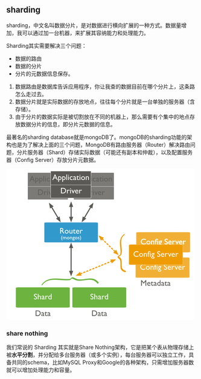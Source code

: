 ## sharding

sharding，中文名叫数据分片，是对数据进行横向扩展的一种方式。数据量增加，我可以通过加一台机器，来扩展其容纳能力和处理能力。

Sharding其实需要解决三个问题：

- 数据的路由
- 数据的分片
- 分片的元数据信息保存。



1. 数据路由是数据库告诉应用程序，你让我查的数据目前在哪个分片上，这条路怎么走过去。
2. 数据分片就是实际数据的存放地点，往往每个分片就是一台单独的服务器（含存储）。
3. 由于分片的数据实际是被切割放在不同的机器上，那么需要有个集中的地点存放数据分片的信息，即分片元数据的信息。

最著名的sharding database就是mongoDB了。mongoDB的sharding功能的架构也是为了解决上面的三个问题，MongoDB有路由服务器（Router）解决路由问题，分片服务器（Shard）存储实际数据（可能还有副本和仲裁），以及配置服务器（Config Server）存放分片元数据。

![img](image/sharded-cluster.png)



### share nothing
我们常说的 Sharding 其实就是Share Nothing架构，它是把某个表从物理存储上被**水平分割**，并分配给多台服务器（或多个实例），每台服务器可以独立工作，具备共同的schema，比如MySQL Proxy和Google的各种架构，只需增加服务器数就可以增加处理能力和容量。



